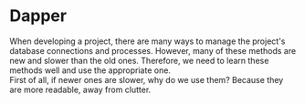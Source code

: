 # Dapper

When developing a project, there are many ways to manage the project's database connections and processes. However, many of these methods are new and slower than the old ones. Therefore, we need to learn these methods well and use the appropriate one.
<br>
First of all, if newer ones are slower, why do we use them? Because they are more readable, away from clutter.
